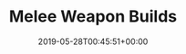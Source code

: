 ---
slug: melee-weapon-builds
title: Melee Weapon Builds
seoTitle: Melee Weapon Builds
description: ''
type: builds
layout: all
date: 2019-05-28T00:45:51+00:00
navClasses: ' fixed-top navbar-expand-lg'
---